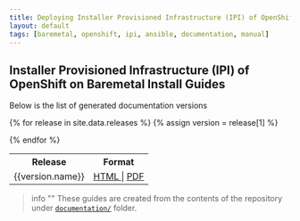 ```yaml
---
title: Deploying Installer Provisioned Infrastructure (IPI) of OpenShift on Bare Metal
layout: default
tags: [baremetal, openshift, ipi, ansible, documentation, manual]
---
```


## Installer Provisioned Infrastructure (IPI) of OpenShift on Baremetal Install Guides

Below is the list of generated documentation versions

<table style="width:100%">
  <tr>
    <th>Release</th>
    <th>Format</th>
  </tr>

{% for release in site.data.releases %}
{% assign version = release[1] %}

  <tr>
  <td>{{version.name}}</td>
  <td>
    <a href="{{ version.folder }}">
       <i class="fab fa-html5"></i> HTML
    </a>
    |
    <a href="{{ version.folder }}index.pdf">
      <i class="fas fa-file-pdf"></i> PDF
    </a>
    </td>
  </tr>
{% endfor %}

</table>

> info ""
> These guides are created from the contents of the repository under [`documentation/`](https://github.com/openshift-kni/baremetal-deploy/tree/master/documentation) folder.
